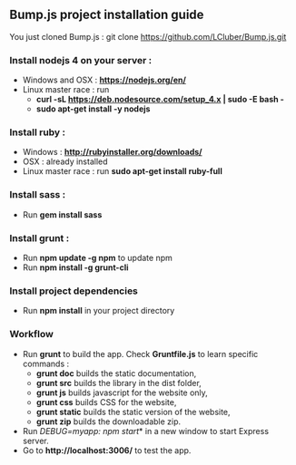 ## Bump.js project installation guide

You just cloned Bump.js : git clone https://github.com/LCluber/Bump.js.git

### Install nodejs 4 on your server :
  - Windows and OSX : **https://nodejs.org/en/**
  - Linux master race : run
    - **curl -sL https://deb.nodesource.com/setup_4.x | sudo -E bash -**
    - **sudo apt-get install -y nodejs**


### Install ruby :
  - Windows : **http://rubyinstaller.org/downloads/**
  - OSX : already installed
  - Linux master race : run **sudo apt-get install ruby-full**


### Install sass :
  - Run **gem install sass**


### Install grunt :
  - Run **npm update -g npm** to update npm
  - Run **npm install -g grunt-cli**


### Install project dependencies
  - Run **npm install** in your project directory


### Workflow
  - Run **grunt** to build the app. Check **Gruntfile.js** to learn specific commands :
    - **grunt doc** builds the static documentation,
    - **grunt src** builds the library in the dist folder,
    - **grunt js** builds javascript for the website only,
    - **grunt css** builds CSS for the website,
    - **grunt static** builds the static version of the website,
    - **grunt zip** builds the downloadable zip.
  - Run **DEBUG=myapp:* npm start** in a new window to start Express server.
  - Go to **http://localhost:3006/** to test the app.
